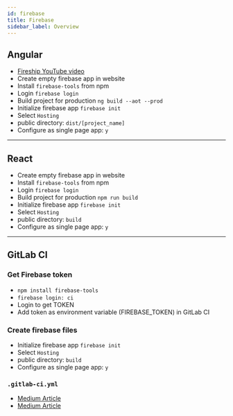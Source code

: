 ```yaml
---
id: firebase
title: Firebase
sidebar_label: Overview
---
```


## Angular

- [Fireship YouTube video](https://www.youtube.com/watch?v=aICeVhu2mAE)
- Create empty firebase app in website
- Install ```firebase-tools``` from npm
- Login ```firebase login```
- Build project for production ```ng build --aot --prod```
- Initialize firebase app ```firebase init```
- Select ```Hosting```
- public directory: ```dist/[project_name]```
- Configure as single page app: ```y```

---

## React

- Create empty firebase app in website
- Install ```firebase-tools``` from npm
- Login ```firebase login```
- Build project for production ```npm run build```
- Initialize firebase app ```firebase init```
- Select ```Hosting```
- public directory: ```build```
- Configure as single page app: ```y```

---

## GitLab CI

### Get Firebase token

- ```npm install firebase-tools```
- ```firebase login: ci```
- Login to get TOKEN
- Add token as environment variable (FIREBASE_TOKEN) in GitLab CI

### Create firebase files

- Initialize firebase app ```firebase init```
- Select ```Hosting```
- public directory: ```build```
- Configure as single page app: ```y```

### ```.gitlab-ci.yml```

- [Medium Article](https://medium.com/@thucnc/firebase-auto-deployment-with-gitlab-ci-for-vuejs-project-5a2dd9b1edb7)
- [Medium Article](https://medium.com/evenbit/automatically-deploy-to-firebase-with-gitlab-ci-546f194c44d8)